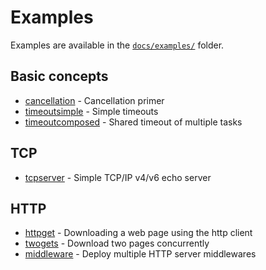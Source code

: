 # Examples

Examples are available in the [`docs/examples/`](https://github.com/status-im/nim-chronos/tree/master/docs/examples/) folder.

## Basic concepts

* [cancellation](https://github.com/status-im/nim-chronos/tree/master/docs/examples/cancellation.nim) - Cancellation primer
* [timeoutsimple](https://github.com/status-im/nim-chronos/tree/master/docs/examples/timeoutsimple.nim) - Simple timeouts
* [timeoutcomposed](https://github.com/status-im/nim-chronos/tree/master/docs/examples/examples/timeoutcomposed.nim) - Shared timeout of multiple tasks

## TCP

* [tcpserver](https://github.com/status-im/nim-chronos/tree/master/docs/examples/tcpserver.nim) - Simple TCP/IP v4/v6 echo server

## HTTP

* [httpget](https://github.com/status-im/nim-chronos/tree/master/docs/examples/httpget.nim) - Downloading a web page using the http client
* [twogets](https://github.com/status-im/nim-chronos/tree/master/docs/examples/twogets.nim) - Download two pages concurrently
* [middleware](https://github.com/status-im/nim-chronos/tree/master/docs/examples/middleware.nim) - Deploy multiple HTTP server middlewares
